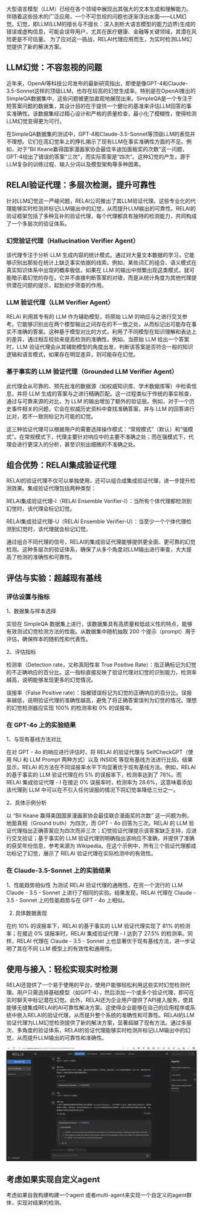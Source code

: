 大型语言模型（LLM）已经在各个领域中展现出其强大的文本生成和理解能力。
伴随着这些技术的广泛应用，一个不可忽视的问题也逐渐浮出水面——LLM幻觉。幻觉，即LLM(LLM的擅长与不擅长：深入剖析大语言模型的能力边界)生成的错误或虚构信息，可能会误导用户，尤其在医疗健康、金融等关键领域，其潜在风险更是不可估量。
为了应对这一挑战，RELAI代理应用而生，为实时检测LLM幻觉提供了新的解决方案。

## LLM幻觉：不容忽视的问题

近年来，OpenAI等科技公司发布的最新研究指出，即使是像GPT-4和Claude-3.5-Sonnet这样的顶级LLM，也存在较高的幻觉生成率。特别是在OpenAI推出的SimpleQA数据集中，这些问题被更加直观地展现出来。SimpleQA是一个专注于短答案问题的数据集，其设计目的在于提供一个健壮的基准来评估LLM回答的事实准确性。该数据集经过精心设计和严格的质量检查，最小化了模糊性，使得检测LLM幻觉变得更为可行。

在SimpleQA数据集的测试中，GPT-4和Claude-3.5-Sonnet等顶级LLM的表现并不理想。它们在高幻觉率上的挣扎揭示了现有LLM在事实准确性方面的不足。例如，对于“Bil Keane赢得国家漫画家协会最佳辛迪加面板奖的次数”这一问题，GPT-4给出了错误的答案“三次”，而实际答案是“四次”。这种幻觉的产生，源于LLM复杂的训练过程、输入分词以及模型架构等多种因素。

## RELAI验证代理：多层次检测，提升可靠性

针对LLM幻觉这一严峻问题，RELAI公司推出了其LLM验证代理。这些专业化的代理能够实时检测并标记LLM输出中的幻觉，从而提升LLM输出的可靠性。RELAI的验证框架包括了多种互补的验证代理，每个代理都具有独特的检测能力，共同构成了一个多层次的验证体系。

### 幻觉验证代理（Hallucination Verifier Agent）

该代理专注于分析 LLM 生成内容的统计模式。通过对大量文本数据的学习，它能够识别出那些在统计上缺乏事实依据的线索。例如，某些词汇的组合、语义模式在真实知识体系中出现的概率极低，如果在 LLM 的输出中频繁出现这类模式，就可能暗示着幻觉的存在。它并不直接判断答案的对错，而是从统计角度为其他代理提供潜在问题的提示，起到初步筛查的作用。

### LLM 验证代理（LLM Verifier Agent）

RELAI 利用其专有的 LLM 作为辅助模型，将原始 LLM 的响应与之进行交叉参考。它能够识别出在两个模型输出之间存在的不一致之处，从而标记出可能存在事实不准确的答案。这种基于模型对比的方式，利用了不同模型在知识理解和表达上的差异，通过相互校验来提高检测的准确性。例如，当原始 LLM 给出一个答案时，LLM 验证代理会从其辅助模型的角度出发，判断该答案是否符合一般的知识逻辑和语言模式，如果存在明显差异，则可能存在幻觉。

### 基于事实的 LLM 验证代理（Grounded LLM Verifier Agent）

此代理会从可靠的、预先批准的数据源（如权威知识库、学术数据库等）中检索信息，并将 LLM 生成的答案与之进行精确匹配。这一过程类似于传统的事实核查，通过与可靠来源的对比，为 LLM 的输出增加了额外的验证层。例如，对于一个历史事件相关的问题，它会在权威历史资料中查找准确答案，并与 LLM 的回答进行比对，若不一致则标记为可能的幻觉。

这三种验证代理可以根据用户的需要选择操作模式：“常规模式”（默认）和“强模式”。在常规模式下，代理主要针对响应中的主要不准确之处；而在强模式下，代理会进行更深入的分析，甚至识别出细微的不准确之处。

## 组合优势：RELAI集成验证代理

RELAI的验证代理不仅可以单独使用，还可以组合成集成验证代理，进一步提升检测效果。集成验证代理包括两种类型：

RELAI集成验证代理-I（RELAI Ensemble Verifier-I）：当所有个体代理都检测到幻觉时，该代理会标记幻觉。

RELAI集成验证代理-U（RELAI Ensemble Verifier-U）：当至少一个个体代理检测到幻觉时，该代理就会标记幻觉。

通过组合不同代理的信号，RELAI的集成验证代理能够提供更全面、更可靠的幻觉检测。这种多层次的验证体系，确保了从多个角度对LLM输出进行审查，大大提高了检测的准确性和可靠性。

## 评估与实验：超越现有基线

### 评估设置与指标   
1、数据集与样本选择

实验在 SimpleQA 数据集上进行，该数据集具有高质量和低歧义性的特点，能够有效测试幻觉检测方法的性能。从数据集中随机抽取 200 个提示（prompt）用于评估，确保样本的随机性和代表性。

2、评估指标

检测率（Detection rate，又称真阳性率 True Positive Rate）：指正确标记为幻觉的不正确响应的百分比。这一指标直接反映了验证代理对幻觉的识别能力，检测率越高，说明能够发现更多的幻觉情况。

误报率（False Positive rate）：指被错误标记为幻觉的正确响应的百分比。误报率越低，说明验证代理的准确性越高，避免了将正确答案误判为幻觉的情况。理想的幻觉检测器应实现 100% 的检测率和 0% 的误报率。


###  在 GPT-4o 上的实验结果  

1、与现有基线方法对比

在对 GPT - 4o 的响应进行评估时，将 RELAI 的验证代理与 SelfCheckGPT（使用 NLI 和 LLM Prompt 两种方式）以及 INSIDE 等现有基线方法进行比较。结果显示，RELAI 的方法在不同误报率水平下均显著优于现有基线方法。例如，RELAI 的基于事实的 LLM 验证代理在约 5% 的误报率下，检测率达到了 78%。而 RELAI 集成验证代理 - I 在接近 0% 误报率时，检测率为 28.6%，这意味着添加该代理到 LLM 中可以在不引入任何误报的情况下将幻觉率降低三分之一。


2、具体示例分析

以 “Bil Keane 赢得美国国家漫画家协会最佳联合漫画奖的次数” 这一问题为例，地面真相（Ground truth）为四次，而 GPT - 4o 回答为三次。RELAI 的 LLM 验证代理指出正确答案应为四次而非三次；幻觉验证代理提示该答案缺乏支持，应进行交叉验证；基于事实的 LLM 验证代理则明确指出该响应不准确，并提供了准确的获奖年份信息，参考来源为 Wikipedia。在这个示例中，所有三个验证代理都成功标记了幻觉，展示了 RELAI 验证代理在实际检测中的有效性。

### 在 Claude-3.5-Sonnet 上的实验结果

1、性能趋势相似性
为测试 RELAI 验证代理的通用性，在另一个流行的 LLM Claude - 3.5 - Sonnet 上进行了相同的实验。结果发现，RELAI 代理在 Claude - 3.5 - Sonnet 上的性能趋势与在 GPT - 4o 上相似。

2. 具体数据表现

在约 10% 的误报率下，RELAI 的基于事实的 LLM 验证代理实现了 81% 的检测率；在接近 0% 误报率时，RELAI 集成验证代理 - I 达到了 27.5% 的检测率。同样，RELAI 代理在 Claude - 3.5 - Sonnet 上也显著优于现有基线方法，进一步证明了其在不同 LLM 模型上的有效性和通用性。

## 使用与接入：轻松实现实时检测

RELAI还提供了一个易于使用的平台，使用户能够轻松利用这些实时幻觉检测代理。用户只需选择基础模型（如GPT-4），然后添加一个或多个验证代理，即可在实时聊天中标记潜在幻觉。此外，RELAI还为企业用户提供了API接入服务，使其能够无缝集成RELAI的AI可靠性解决方案。这使得企业能够在自己的应用程序或系统中嵌入RELAI的验证代理，从而提升整个系统的准确性和可靠性。RELAI的LLM验证代理为LLM幻觉检测提供了新的解决方案，显著超越了现有方法。通过多层次、多角度的验证体系，RELAI的验证代理能够实时检测并标记LLM输出中的幻觉，从而提升LLM输出的可靠性和准确性。

![rela-ai](./LLM幻觉检测新思路--RELAI验证代理/rela-ai-小李子.png)

## 考虑如果实现自定义agent

考虑如果自我构建构建一个agent 或者multi-agent来实现一个自定义的agent群体，实现对结果的检测。








